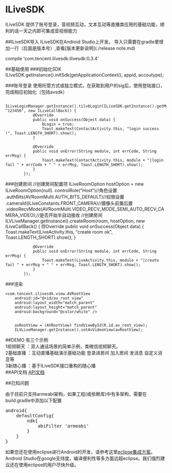 # ILiveSDK
ILiveSDK 提供了账号登录，音视频互动，文本互动等直播类应用的基础功能，顺利的话一天之内即可集成音视频能力

##ILiveSDK导入
ILiveSDK在Android Studio上开发。
导入只需要在gradle里增加一行（后面是版本号）,查看[版本更新说明](./release note.md)

compile 'com.tencent.ilivesdk:ilivesdk:0.3.4'



##基础使用
###初始化SDK
ILiveSDK.getInstance().initSdk(getApplicationContext(), appid, accoutype);



###账号登录
使用托管方式或独立模式，在获取到用户的sig后，使用登陆接口，完成相应初始化（包括avsdk）

      ILiveLoginManager.getInstance().tilvbLogin(ILiveSDK.getInstance().getMyUserId(), "123456", new ILiveCallBack() {
                @Override
                public void onSuccess(Object data) {
                    bLogin = true;
                    Toast.makeText(ContactActivity.this, "login success !", Toast.LENGTH_SHORT).show();
                }

                @Override
                public void onError(String module, int errCode, String errMsg) {
                    Toast.makeText(ContactActivity.this, module + "|login fail " + errCode + " " + errMsg, Toast.LENGTH_SHORT).show();
                }
            });
            
###创建房间
            //创建房间配置项
            ILiveRoomOption hostOption = new ILiveRoomOption(null).
                    controlRole("Host")//角色设置
                    .authBits(AVRoomMulti.AUTH_BITS_DEFAULT)//权限设置
                    .cameraId(ILiveConstants.FRONT_CAMERA)//摄像头前置后置
                    .videoRecvMode(AVRoomMulti.VIDEO_RECV_MODE_SEMI_AUTO_RECV_CAMERA_VIDEO);//是否开始半自动接收
            //创建房间
            ILVLiveManager.getInstance().createRoom(room, hostOption, new ILiveCallBack() {
                @Override
                public void onSuccess(Object data) {
                    Toast.makeText(LiveActivity.this, "create room  ok", Toast.LENGTH_SHORT).show();
                }

                @Override
                public void onError(String module, int errCode, String errMsg) {
                    Toast.makeText(LiveActivity.this, module + "|create fail " + errMsg + " " + errMsg, Toast.LENGTH_SHORT).show();
                }
            });
            
###渲染

    <com.tencent.ilivesdk.view.AVRootView
        android:id="@+id/av_root_view"
        android:layout_width="match_parent"
        android:layout_height="match_parent"
        android:background="@color/white" />
        
        
        avRootView = (AVRootView) findViewById(R.id.av_root_view);
        ILVLiveManager.getInstance().setAvVideoView(avRootView);


            
##DEMO
有三个示例  <br />
1视频聊天 ：双人通话场景的简单示例，类微信视频聊天。    
2基础直播 ：互动直播基础演示基础功能 登录进房间 加入房间 发消息 自定义消息等     
3新随心播 ：基于ILiveSDK接口重构的随心播        
##API文档
[API文档](https://zhaoyang21cn.github.io/ilivesdk_help/android_help/)

##已知问题

由于目前只支持armeabi架构，如果工程(或依赖库)中有多架构，需要在build.gradle中添加以下配置
<pre>
android{
    defaultConfig{
        ndk{
            abiFilter 'armeabi'
        }
    }
}
</pre>

如果您还在使用eclipse进行Android的开发，请参考这里[eclipse集成方案](./eclipse_readme.md)。    
Android Studio在google支持度，编译便利性等多方面远超eclipse。我们强烈建议还在使用eclipse的用户尽快升级。



